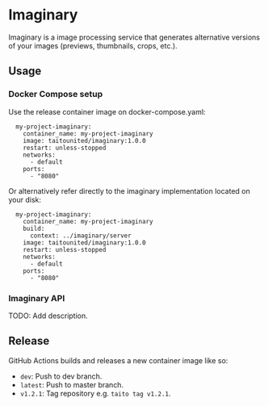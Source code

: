 # Imaginary

Imaginary is a image processing service that generates alternative versions of your images (previews, thumbnails, crops, etc.).

## Usage

### Docker Compose setup

Use the release container image on docker-compose.yaml:

```
  my-project-imaginary:
    container_name: my-project-imaginary
    image: taitounited/imaginary:1.0.0
    restart: unless-stopped
    networks:
      - default
    ports:
      - "8080"
```

Or alternatively refer directly to the imaginary implementation located on your disk:

```
  my-project-imaginary:
    container_name: my-project-imaginary
    build:
      context: ../imaginary/server
    image: taitounited/imaginary:1.0.0
    restart: unless-stopped
    networks:
      - default
    ports:
      - "8080"
```

### Imaginary API

TODO: Add description.

## Release

GitHub Actions builds and releases a new container image like so:

- `dev`: Push to dev branch.
- `latest`: Push to master branch.
- `v1.2.1`: Tag repository e.g. `taito tag v1.2.1`.
